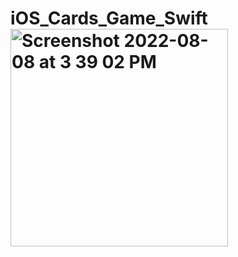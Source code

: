 # iOS_Cards_Game_Swift<img width="348" alt="Screenshot 2022-08-08 at 3 39 02 PM" src="https://user-images.githubusercontent.com/95617382/184230479-563e4cd0-2203-42e2-ab95-3f0852524a6d.png">
